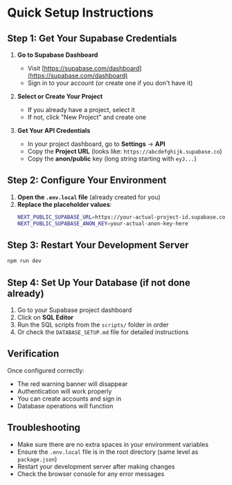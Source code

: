 # Quick Setup Instructions

## Step 1: Get Your Supabase Credentials

1. **Go to Supabase Dashboard**
   - Visit [https://supabase.com/dashboard](https://supabase.com/dashboard)
   - Sign in to your account (or create one if you don't have it)

2. **Select or Create Your Project**
   - If you already have a project, select it
   - If not, click "New Project" and create one

3. **Get Your API Credentials**
   - In your project dashboard, go to **Settings** → **API**
   - Copy the **Project URL** (looks like: `https://abcdefghijk.supabase.co`)
   - Copy the **anon/public** key (long string starting with `eyJ...`)

## Step 2: Configure Your Environment

1. **Open the `.env.local` file** (already created for you)
2. **Replace the placeholder values**:
   ```bash
   NEXT_PUBLIC_SUPABASE_URL=https://your-actual-project-id.supabase.co
   NEXT_PUBLIC_SUPABASE_ANON_KEY=your-actual-anon-key-here
   ```

## Step 3: Restart Your Development Server

```bash
npm run dev
```

## Step 4: Set Up Your Database (if not done already)

1. Go to your Supabase project dashboard
2. Click on **SQL Editor**
3. Run the SQL scripts from the `scripts/` folder in order
4. Or check the `DATABASE_SETUP.md` file for detailed instructions

## Verification

Once configured correctly:
- The red warning banner will disappear
- Authentication will work properly
- You can create accounts and sign in
- Database operations will function

## Troubleshooting

- Make sure there are no extra spaces in your environment variables
- Ensure the `.env.local` file is in the root directory (same level as `package.json`)
- Restart your development server after making changes
- Check the browser console for any error messages